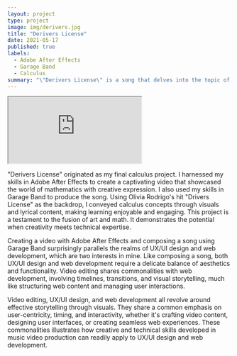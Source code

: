 ```yaml
---
layout: project
type: project
image: img/derivers.jpg
title: "Derivers License"
date: 2021-05-17
published: true
labels:
  - Adobe After Effects
  - Garage Band
  - Calculus
summary: "\"Derivers License\" is a song that delves into the topic of derivatives. It was composed and directed by me, Shedrick Ulibas, and uses the melody of Olivia Rodrigo's hit song \"Drivers License\" to explore derivatives."
---
```



<div class="ratio ratio-16x9">
  <iframe src="https://www.youtube.com/embed/A1G0Yn_G3fE" title="YouTube video" allowfullscreen></iframe>
</div>

"Derivers License" originated as my final calculus project. I harnessed my skills in Adobe After Effects to create a captivating video that showcased the world of mathematics with creative expression. I also used my skills in Garage Band to produce the song. Using Olivia Rodrigo's hit "Drivers License" as the backdrop, I conveyed calculus concepts through visuals and lyrical content, making learning enjoyable and engaging. This project is a testament to the fusion of art and math. It demonstrates the potential when creativity meets technical expertise.

Creating a video with Adobe After Effects and composing a song using Garage Band surprisingly parallels the realms of UX/UI design and web development, which are two interests in mine. Like composing a song, both UX/UI design and web development require a delicate balance of aesthetics and functionality. Video editing shares commonalities with web development, involving timelines, transitions, and visual storytelling, much like structuring web content and managing user interactions.

Video editing, UX/UI design, and web development all revolve around effective storytelling through visuals. They share a common emphasis on user-centricity, timing, and interactivity, whether it's crafting video content, designing user interfaces, or creating seamless web experiences. These commonalities illustrates how creative and technical skills developed in music video production can readily apply to UX/UI design and web development.
